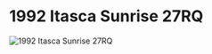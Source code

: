 # 1992 Itasca Sunrise 27RQ

![1992 Itasca Sunrise 27RQ](https://cloud.githubusercontent.com/assets/405071/7893526/c80a0bf4-0613-11e5-80c9-c602ea1f5712.jpg)
